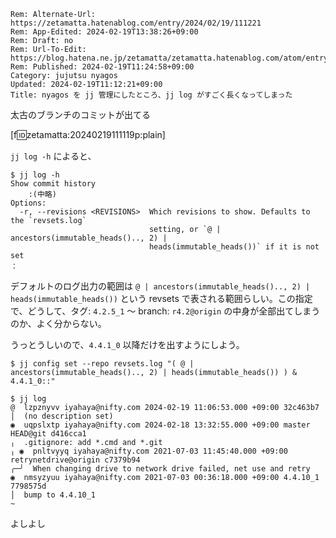 ```header
Rem: Alternate-Url: https://zetamatta.hatenablog.com/entry/2024/02/19/111221
Rem: App-Edited: 2024-02-19T13:38:26+09:00
Rem: Draft: no
Rem: Url-To-Edit: https://blog.hatena.ne.jp/zetamatta/zetamatta.hatenablog.com/atom/entry/6801883189084395129
Rem: Published: 2024-02-19T11:24:58+09:00
Category: jujutsu nyagos
Updated: 2024-02-19T11:12:21+09:00
Title: nyagos を jj 管理にしたところ、jj log がすごく長くなってしまった
```
太古のブランチのコミットが出てる

[f:id:zetamatta:20240219111119p:plain]

`jj log -h` によると、

```
$ jj log -h
Show commit history
    :(中略)
Options:
  -r, --revisions <REVISIONS>  Which revisions to show. Defaults to the `revsets.log`
                               setting, or `@ | ancestors(immutable_heads().., 2) |
                               heads(immutable_heads())` if it is not set
：
```

デフォルトのログ出力の範囲は `@ | ancestors(immutable_heads().., 2) | heads(immutable_heads())` という revsets で表される範囲らしい。この指定で、どうして、タグ: `4.2.5_1` 〜 branch: `r4.2@origin` の中身が全部出てしまうのか、よく分からない。

うっとうしいので、`4.4.1_0` 以降だけを出すようにしよう。

```
$ jj config set --repo revsets.log "( @ | ancestors(immutable_heads().., 2) | heads(immutable_heads()) ) & 4.4.1_0::"

$ jj log
@  lzpznyvv iyahaya@nifty.com 2024-02-19 11:06:53.000 +09:00 32c463b7
│  (no description set)
◉  uqpslxtp iyahaya@nifty.com 2024-02-18 13:32:55.000 +09:00 master HEAD@git d416cca1
╷  .gitignore: add *.cmd and *.git
╷ ◉  pnltvyyq iyahaya@nifty.com 2021-07-03 11:45:40.000 +09:00 retrynetdrive@origin c7379b94
╭─╯  When changing drive to network drive failed, net use and retry
◉  nmsyzyuu iyahaya@nifty.com 2021-07-03 00:36:18.000 +09:00 4.4.10_1 7798575d
│  bump to 4.4.10_1
~
```

よしよし
